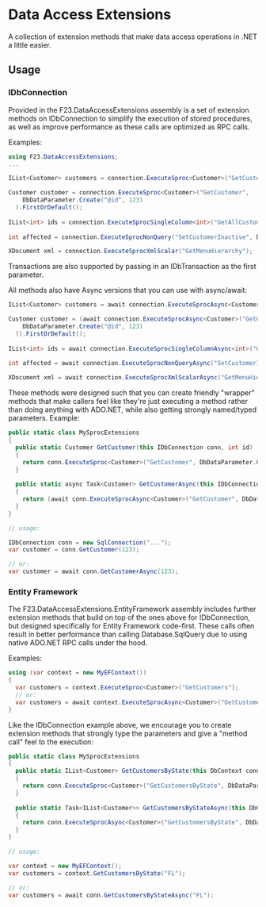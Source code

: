 # Data Access Extensions
A collection of extension methods that make data access operations in .NET a little easier.

## Usage

### IDbConnection

Provided in the F23.DataAccessExtensions assembly is a set of extension methods on IDbConnection to simplify
the execution of stored procedures, as well as improve performance as these calls are optimized as RPC calls.

Examples:

```C#
using F23.DataAccessExtensions;
...

IList<Customer> customers = connection.ExecuteSproc<Customer>("GetCustomers");

Customer customer = connection.ExecuteSproc<Customer>("GetCustomer", 
    DbDataParameter.Create("@id", 123)
  ).FirstOrDefault();
  
IList<int> ids = connection.ExecuteSprocSingleColumn<int>("GetAllCustomerIDs");
  
int affected = connection.ExecuteSprocNonQuery("SetCustomerInactive", DbDataParameter.Create("@id", 123));

XDocument xml = connection.ExecuteSprocXmlScalar("GetMenuHierarchy");

```

Transactions are also supported by passing in an IDbTransaction as the first parameter.

All methods also have Async versions that you can use with async/await:

```C#
IList<Customer> customers = await connection.ExecuteSprocAsync<Customer>("GetCustomers");

Customer customer = (await connection.ExecuteSprocAsync<Customer>("GetCustomer", 
    DbDataParameter.Create("@id", 123)
  )).FirstOrDefault();
  
IList<int> ids = await connection.ExecuteSprocSingleColumnAsync<int>("GetAllCustomerIDs");
  
int affected = await connection.ExecuteSprocNonQueryAsync("SetCustomerInactive", DbDataParameter.Create("@id", 123));

XDocument xml = await connection.ExecuteSprocXmlScalarAsync("GetMenuHierarchy");

```

These methods were designed such that you can create friendly "wrapper" methods that make callers feel like they're 
just executing a method rather than doing anything with ADO.NET, while also getting strongly named/typed parameters. Example:

```C#
public static class MySprocExtensions
{
  public static Customer GetCustomer(this IDbConnection conn, int id)
  {
    return conn.ExecuteSproc<Customer>("GetCustomer", DbDataParameter.Create("@id", id)).FirstOrDefault();
  }
  
  public static async Task<Customer> GetCustomerAsync(this IDbConnection conn, int id)
  {
    return (await conn.ExecuteSprocAsync<Customer>("GetCustomer", DbDataParameter.Create("@id", id))).FirstOrDefault();
  }
}

// usage:

IDbConnection conn = new SqlConnection("...");
var customer = conn.GetCustomer(123);

// or:
var customer = await conn.GetCustomerAsync(123);
```

### Entity Framework

The F23.DataAccessExtensions.EntityFramework assembly includes further extension methods that build on top
of the ones above for IDbConnection, but designed specifically for Entity Framework code-first. These calls often
result in better performance than calling Database.SqlQuery due to using native ADO.NET RPC calls under the hood.

Examples:

```C#
using (var context = new MyEFContext())
{
  var customers = context.ExecuteSproc<Customer>("GetCustomers");
  // or:
  var customers = await context.ExecuteSprocAsync<Customer>("GetCustomers");
}
```

Like the IDbConnection example above, we encourage you to create extension methods that strongly type the parameters
and give a "method call" feel to the execution:


```C#
public static class MySprocExtensions
{
  public static IList<Customer> GetCustomersByState(this DbContext conn, string state)
  {
    return conn.ExecuteSproc<Customer>("GetCustomersByState", DbDataParameter.Create("@state", state));
  }
  
  public static Task<IList<Customer>> GetCustomersByStateAsync(this DbContext conn, string state)
  {
    return conn.ExecuteSprocAsync<Customer>("GetCustomersByState", DbDataParameter.Create("@state", state));
  }
}

// usage:

var context = new MyEFContext();
var customers = context.GetCustomersByState("FL");

// or:
var customers = await conn.GetCustomersByStateAsync("FL");
```
